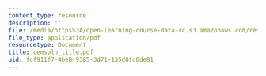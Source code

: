 ```yaml
---
content_type: resource
description: ''
file: /media/https%3A/open-learning-course-data-rc.s3.amazonaws.com/res-6-001-continuum-electromechanics-spring-2009/fcf911f74be893853d71135d8fc0de81_cemsoln_title.pdf
file_type: application/pdf
resourcetype: Document
title: cemsoln_title.pdf
uid: fcf911f7-4be8-9385-3d71-135d8fc0de81
---
```


